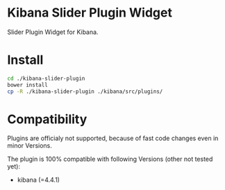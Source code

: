 # Kibana Slider Plugin Widget
Slider Plugin Widget for Kibana. 


# Install

```bash
cd ./kibana-slider-plugin
bower install
cp -R ./kibana-slider-plugin ./kibana/src/plugins/
```

# Compatibility
Plugins are officialy not supported, because of fast code changes even in minor Versions.

The plugin is 100% compatible with following Versions (other not tested yet):
* kibana (=4.4.1)

